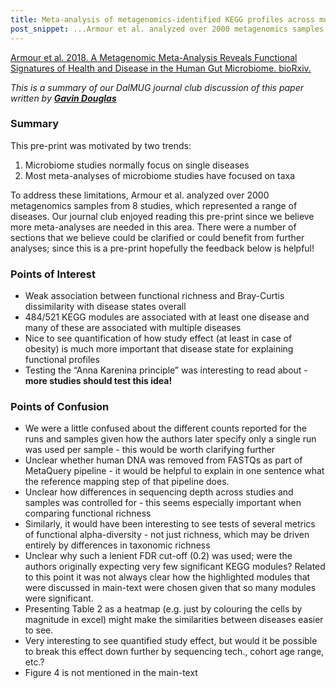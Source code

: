 ```yaml
---
title: Meta-analysis of metagenomics-identified KEGG profiles across multiple diseases
post_snippet: ...Armour et al. analyzed over 2000 metagenomics samples from 8 studies, which represented a range of diseases… since this is a pre-print hopefully the feedback below is helpful!
---
```


[Armour et al. 2018. A Metagenomic Meta-Analysis Reveals Functional Signatures of Health and Disease in the Human Gut Microbiome. bioRxiv.
](https://www.biorxiv.org/content/early/2018/03/23/286419)

_This is a summary of our DalMUG journal club discussion of this paper written by **[Gavin Douglas](http://www.gavindouglas.ca/)**_

### Summary
This pre-print was motivated by two trends:

1. Microbiome studies normally focus on single diseases
2. Most meta-analyses of microbiome studies have focused on taxa

To address these limitations, Armour et al. analyzed over 2000 metagenomics samples from 8 studies, which represented a range of diseases. Our journal club enjoyed reading this pre-print since we believe more meta-analyses are needed in this area. There were a number of sections that we believe could be clarified or could benefit from further analyses; since this is a pre-print hopefully the feedback below is helpful!

### Points of Interest
* Weak association between functional richness and Bray-Curtis dissimilarity with disease states overall
* 484/521 KEGG modules are associated with at least one disease and many of these are associated with multiple diseases
* Nice to see quantification of how study effect (at least in case of obesity) is much more important that disease state for explaining functional profiles
* Testing the “Anna Karenina principle” was interesting to read about - **more studies should test this idea!**


### Points of Confusion
* We were a little confused about the different counts reported for the runs and samples given how the authors later specify only a single run was used per sample - this would be worth clarifying further
* Unclear whether human DNA was removed from FASTQs as part of MetaQuery pipeline - it would be helpful to explain in one sentence what the reference mapping step of that pipeline does.
* Unclear how differences in sequencing depth across studies and samples was controlled for - this seems especially important when comparing functional richness
* Similarly, it would have been interesting to see tests of several metrics of functional alpha-diversity - not just richness, which may be driven entirely by differences in taxonomic richness
* Unclear why such a lenient FDR cut-off (0.2) was used; were the authors originally expecting very few significant KEGG modules? Related to this point it was not always clear how the highlighted modules that were discussed in main-text were chosen given that so many modules were significant.
* Presenting Table 2 as a heatmap (e.g. just by colouring the cells by magnitude in excel) might make the similarities between diseases easier to see.
* Very interesting to see quantified study effect, but would it be possible to break this effect down further by sequencing tech., cohort age range, etc.?
* Figure 4 is not mentioned in the main-text
